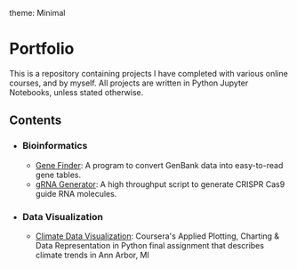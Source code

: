 theme: Minimal

# Portfolio 
This is a repository containing projects I have completed with various online courses, and 
by myself. All projects are written in Python Jupyter Notebooks, unless stated otherwise. 

## Contents 
- ### Bioinformatics 
    - [Gene Finder](https://github.com/siddsabata/portfolio/blob/master/Gene%20Finder/gene_finder.ipynb): A program to 
convert GenBank data into easy-to-read gene tables. 
    - [gRNA Generator](https://github.com/siddsabata/portfolio/blob/master/gRNA%20Generator/gRNA_generator.ipynb): A high throughput script to generate CRISPR Cas9 guide RNA molecules. 
- ### Data Visualization
    - [Climate Data Visualization](https://github.com/siddsabata/portfolio/blob/master/Climate%20Data%20Visualization/main.ipynb): Coursera's Applied Plotting, Charting & Data Representation in Python final assignment that describes climate trends in Ann Arbor, MI
